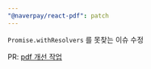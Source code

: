 ```yaml
---
"@naverpay/react-pdf": patch
---
```


`Promise.withResolvers` 를 못찾는 이슈 수정

PR: [pdf 개선 작업](https://github.com/NaverPayDev/pie/pull/142)
